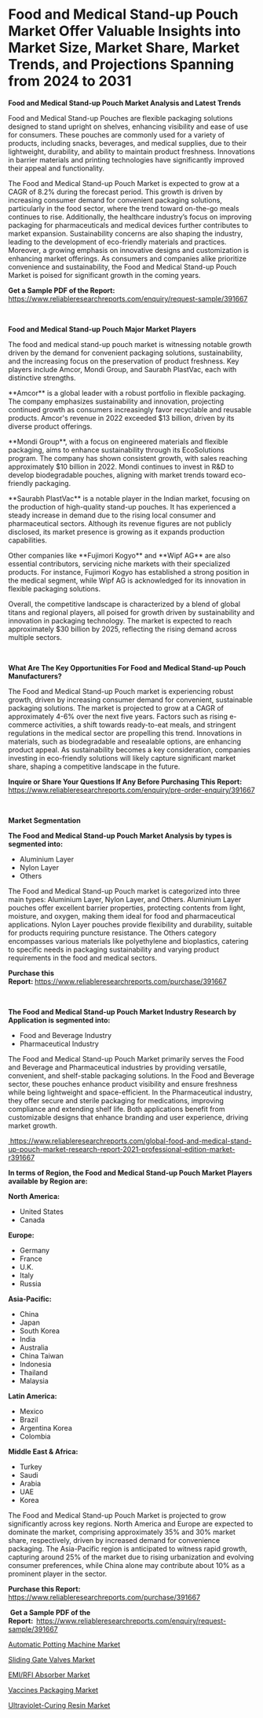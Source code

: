 <p><h1>Food and Medical Stand-up Pouch Market Offer Valuable Insights into Market Size, Market Share, Market Trends, and Projections Spanning from 2024 to 2031</h1></p><p><strong>Food and Medical Stand-up Pouch Market Analysis and Latest Trends</strong></p>
<p><p>Food and Medical Stand-up Pouches are flexible packaging solutions designed to stand upright on shelves, enhancing visibility and ease of use for consumers. These pouches are commonly used for a variety of products, including snacks, beverages, and medical supplies, due to their lightweight, durability, and ability to maintain product freshness. Innovations in barrier materials and printing technologies have significantly improved their appeal and functionality.</p><p>The Food and Medical Stand-up Pouch Market is expected to grow at a CAGR of 8.2% during the forecast period. This growth is driven by increasing consumer demand for convenient packaging solutions, particularly in the food sector, where the trend toward on-the-go meals continues to rise. Additionally, the healthcare industry’s focus on improving packaging for pharmaceuticals and medical devices further contributes to market expansion. Sustainability concerns are also shaping the industry, leading to the development of eco-friendly materials and practices. Moreover, a growing emphasis on innovative designs and customization is enhancing market offerings. As consumers and companies alike prioritize convenience and sustainability, the Food and Medical Stand-up Pouch Market is poised for significant growth in the coming years.</p></p>
<p><strong>Get a Sample PDF of the Report:&nbsp;</strong> <a href="https://www.reliableresearchreports.com/enquiry/request-sample/391667?utm_campaign=7&utm_medium=2&utm_source=Github&utm_content=ia&utm_term=26102024&utm_id=food-and-medical-stand-up-pouch">https://www.reliableresearchreports.com/enquiry/request-sample/391667</a></p>
<p>&nbsp;</p>
<p><strong>Food and Medical Stand-up Pouch Major Market Players</strong></p>
<p><p>The food and medical stand-up pouch market is witnessing notable growth driven by the demand for convenient packaging solutions, sustainability, and the increasing focus on the preservation of product freshness. Key players include Amcor, Mondi Group, and Saurabh PlastVac, each with distinctive strengths.</p><p>**Amcor** is a global leader with a robust portfolio in flexible packaging. The company emphasizes sustainability and innovation, projecting continued growth as consumers increasingly favor recyclable and reusable products. Amcor's revenue in 2022 exceeded $13 billion, driven by its diverse product offerings.</p><p>**Mondi Group**, with a focus on engineered materials and flexible packaging, aims to enhance sustainability through its EcoSolutions program. The company has shown consistent growth, with sales reaching approximately $10 billion in 2022. Mondi continues to invest in R&D to develop biodegradable pouches, aligning with market trends toward eco-friendly packaging.</p><p>**Saurabh PlastVac** is a notable player in the Indian market, focusing on the production of high-quality stand-up pouches. It has experienced a steady increase in demand due to the rising local consumer and pharmaceutical sectors. Although its revenue figures are not publicly disclosed, its market presence is growing as it expands production capabilities.</p><p>Other companies like **Fujimori Kogyo** and **Wipf AG** are also essential contributors, servicing niche markets with their specialized products. For instance, Fujimori Kogyo has established a strong position in the medical segment, while Wipf AG is acknowledged for its innovation in flexible packaging solutions.</p><p>Overall, the competitive landscape is characterized by a blend of global titans and regional players, all poised for growth driven by sustainability and innovation in packaging technology. The market is expected to reach approximately $30 billion by 2025, reflecting the rising demand across multiple sectors.</p></p>
<p>&nbsp;</p>
<p><strong>What Are The Key Opportunities For Food and Medical Stand-up Pouch Manufacturers?</strong></p>
<p><p>The Food and Medical Stand-up Pouch market is experiencing robust growth, driven by increasing consumer demand for convenient, sustainable packaging solutions. The market is projected to grow at a CAGR of approximately 4-6% over the next five years. Factors such as rising e-commerce activities, a shift towards ready-to-eat meals, and stringent regulations in the medical sector are propelling this trend. Innovations in materials, such as biodegradable and resealable options, are enhancing product appeal. As sustainability becomes a key consideration, companies investing in eco-friendly solutions will likely capture significant market share, shaping a competitive landscape in the future.</p></p>
<p><strong>Inquire or Share Your Questions If Any Before Purchasing This Report:</strong> <a href="https://www.reliableresearchreports.com/enquiry/pre-order-enquiry/391667?utm_campaign=7&utm_medium=2&utm_source=Github&utm_content=ia&utm_term=26102024&utm_id=food-and-medical-stand-up-pouch">https://www.reliableresearchreports.com/enquiry/pre-order-enquiry/391667</a></p>
<p>&nbsp;</p>
<p><strong>Market Segmentation</strong></p>
<p><strong>The Food and Medical Stand-up Pouch Market Analysis by types is segmented into:</strong></p>
<p><ul><li>Aluminium Layer</li><li>Nylon Layer</li><li>Others</li></ul></p>
<p><p>The Food and Medical Stand-up Pouch market is categorized into three main types: Aluminium Layer, Nylon Layer, and Others. Aluminium Layer pouches offer excellent barrier properties, protecting contents from light, moisture, and oxygen, making them ideal for food and pharmaceutical applications. Nylon Layer pouches provide flexibility and durability, suitable for products requiring puncture resistance. The Others category encompasses various materials like polyethylene and bioplastics, catering to specific needs in packaging sustainability and varying product requirements in the food and medical sectors.</p></p>
<p><strong>Purchase this Report:&nbsp;</strong><a href="https://www.reliableresearchreports.com/purchase/391667?utm_campaign=7&utm_medium=2&utm_source=Github&utm_content=ia&utm_term=26102024&utm_id=food-and-medical-stand-up-pouch">https://www.reliableresearchreports.com/purchase/391667</a></p>
<p>&nbsp;</p>
<p><strong>The Food and Medical Stand-up Pouch Market Industry Research by Application is segmented into:</strong></p>
<p><ul><li>Food and Beverage Industry</li><li>Pharmaceutical Industry</li></ul></p>
<p><p>The Food and Medical Stand-up Pouch Market primarily serves the Food and Beverage and Pharmaceutical industries by providing versatile, convenient, and shelf-stable packaging solutions. In the Food and Beverage sector, these pouches enhance product visibility and ensure freshness while being lightweight and space-efficient. In the Pharmaceutical industry, they offer secure and sterile packaging for medications, improving compliance and extending shelf life. Both applications benefit from customizable designs that enhance branding and user experience, driving market growth.</p></p>
<p><a href="https://www.reliableresearchreports.com/global-food-and-medical-stand-up-pouch-market-research-report-2021-professional-edition-market-r391667?utm_campaign=7&utm_medium=2&utm_source=Github&utm_content=ia&utm_term=26102024&utm_id=food-and-medical-stand-up-pouch">&nbsp;https://www.reliableresearchreports.com/global-food-and-medical-stand-up-pouch-market-research-report-2021-professional-edition-market-r391667</a></p>
<p><strong>In terms of Region, the Food and Medical Stand-up Pouch Market Players available by Region are:</strong></p>
<p>
    <p> <strong> North America: </strong>
        <ul>
            <li>United States</li>
            <li>Canada</li>
        </ul>
        </p> 
    <p> <strong> Europe: </strong>
        <ul>
            <li>Germany</li>
            <li>France</li>
            <li>U.K.</li>
            <li>Italy</li>
            <li>Russia</li>
        </ul>
        </p> 
    <p> <strong> Asia-Pacific: </strong>
        <ul>
            <li>China</li>
            <li>Japan</li>
            <li>South Korea</li>
            <li>India</li>
            <li>Australia</li>
            <li>China Taiwan</li>
            <li>Indonesia</li>
            <li>Thailand</li>
            <li>Malaysia</li>
        </ul>
        </p> 
    <p> <strong> Latin America: </strong>
        <ul>
            <li>Mexico</li>
            <li>Brazil</li>
            <li>Argentina Korea</li>
            <li>Colombia</li>
        </ul>
        </p> 
    <p> <strong> Middle East & Africa: </strong>
        <ul>
            <li>Turkey</li>
            <li>Saudi</li>
            <li>Arabia</li>
            <li>UAE</li>
            <li>Korea</li>
        </ul>
    </p>
    </p>
<p><p>The Food and Medical Stand-up Pouch Market is projected to grow significantly across key regions. North America and Europe are expected to dominate the market, comprising approximately 35% and 30% market share, respectively, driven by increased demand for convenience packaging. The Asia-Pacific region is anticipated to witness rapid growth, capturing around 25% of the market due to rising urbanization and evolving consumer preferences, while China alone may contribute about 10% as a prominent player in the sector.</p></p>
<p><strong>Purchase this Report: </strong><a href="https://www.reliableresearchreports.com/purchase/391667?utm_campaign=7&utm_medium=2&utm_source=Github&utm_content=ia&utm_term=26102024&utm_id=food-and-medical-stand-up-pouch">https://www.reliableresearchreports.com/purchase/391667</a></p>
<p>&nbsp;<strong>Get a Sample PDF of the Report:&nbsp;&nbsp;</strong><a href="https://www.reliableresearchreports.com/enquiry/request-sample/391667?utm_campaign=7&utm_medium=2&utm_source=Github&utm_content=ia&utm_term=26102024&utm_id=food-and-medical-stand-up-pouch">https://www.reliableresearchreports.com/enquiry/request-sample/391667</a></p>
<p><strong></strong></p>
<p><p><a href="https://issuu.com/reportprime-2/docs/automatic-potting-machine-market-si_2ef2ee26756fdd?utm_campaign=7&utm_medium=2&utm_source=Github&utm_content=ia&utm_term=26102024&utm_id=food-and-medical-stand-up-pouch">Automatic Potting Machine Market</a></p><p><a href="https://issuu.com/reportprime-2/docs/sliding-gate-valves-market-size-203_7c5674ca0b1719?utm_campaign=7&utm_medium=2&utm_source=Github&utm_content=ia&utm_term=26102024&utm_id=food-and-medical-stand-up-pouch">Sliding Gate Valves Market</a></p><p><a href="https://www.linkedin.com/pulse/emirfi-absorber-market-outlook-share-analysis-growth-trends-s0mjc?utm_campaign=7&utm_medium=2&utm_source=Github&utm_content=ia&utm_term=26102024&utm_id=food-and-medical-stand-up-pouch">EMI/RFI Absorber Market</a></p><p><a href="https://www.linkedin.com/pulse/global-vaccines-packaging-market-trends-analysis-future-growth-u5o4c?utm_campaign=7&utm_medium=2&utm_source=Github&utm_content=ia&utm_term=26102024&utm_id=food-and-medical-stand-up-pouch">Vaccines Packaging Market</a></p><p><a href="https://github.com/MelgarBasny/Market-Research-Report-List-1/blob/main/ultraviolet-curing-resin-market.md?utm_campaign=7&utm_medium=2&utm_source=Github&utm_content=ia&utm_term=26102024&utm_id=food-and-medical-stand-up-pouch">Ultraviolet-Curing Resin Market</a></p></p>